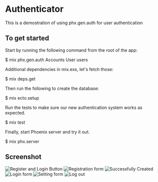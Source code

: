 # Authenticator

This is a demostration of using phx.gen.auth for user authentication

## To get started

Start by running the following command from the root of the app:

$ mix phx.gen.auth Accounts User users

Additional dependencies in mix.exs, let's fetch those:

$ mix deps.get

Then run the following to create the database:

$ mix ecto.setup

Run the tests to make sure our new authentication system works as expected.

$ mix test

Finally, start Phoenix server and try it out.

$ mix phx.server

## Screenshot

![Register and Login Button](Authenticator-register-login.png)
![Registration form](Authenticator-registration-form.png)
![Successfully Created](Authenticator-user-successfully-created.png)
![Login form](Authenticator-login-form.png)
![Setting form](Authenticator-setting-form.png)
![Log out](Authenticator-logout-successfully.png)
